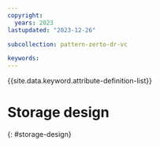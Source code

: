 ```yaml
---
copyright:
  years: 2023
lastupdated: "2023-12-26"

subcollection: pattern-zerto-dr-vc

keywords:
---
```

{{site.data.keyword.attribute-definition-list}}

# Storage design

{: #storage-design}

<!-- text for storage design considerations goes here -->
